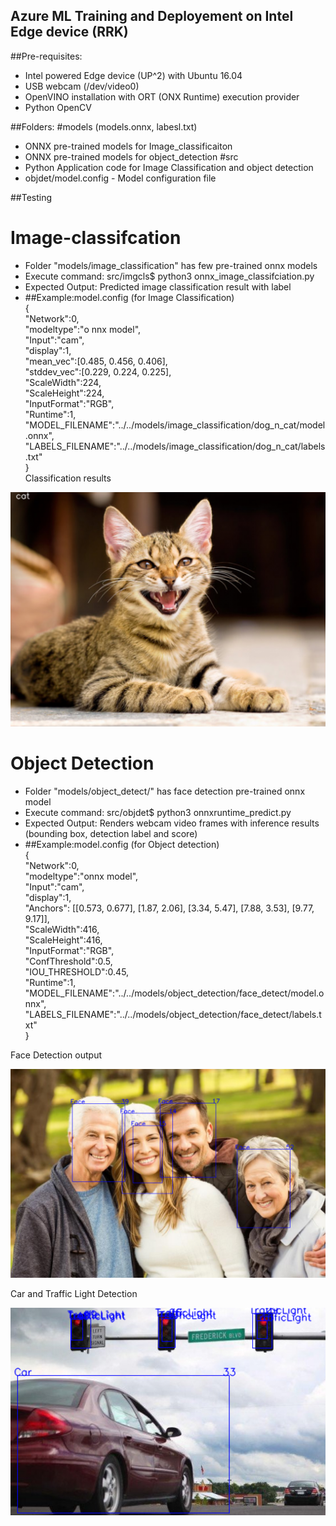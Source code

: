 ## Azure ML Training and Deployement on Intel Edge device (RRK)

##Pre-requisites:
 - Intel powered Edge device (UP^2) with Ubuntu 16.04
 - USB webcam (/dev/video0)
 - OpenVINO installation with ORT (ONX Runtime) execution provider
 - Python OpenCV 

##Folders:
 #models (models.onnx, labesl.txt)
   - ONNX pre-trained models for Image_classificaiton
   - ONNX pre-trained models for object_detection
 #src
   - Python Application code for Image Classification and object detection
   - objdet/model.config - Model configuration file

##Testing
 # Image-classifcation
   - Folder "models/image_classification" has few pre-trained onnx models
   - Execute command: src/imgcls$ python3 onnx_image_classifciation.py <model configuration file: model.config>
   - Expected Output: Predicted image classification result with label 
   -
     ##Example:model.config (for Image Classification)  
   {  
    "Network":0,  
    "modeltype":"o nnx model",  
    "Input":"cam",  
    "display":1,  
    "mean_vec":[0.485, 0.456, 0.406],  
    "stddev_vec":[0.229, 0.224, 0.225],  
    "ScaleWidth":224,  
    "ScaleHeight":224,  
    "InputFormat":"RGB",  
    "Runtime":1,  
    "MODEL_FILENAME":"../../models/image_classification/dog_n_cat/model.onnx",  
    "LABELS_FILENAME":"../../models/image_classification/dog_n_cat/labels.txt"  
   }     
   Classification results  

   ![](/output/image_classification_results.png)  

 # Object Detection
   - Folder "models/object_detect/" has face detection pre-trained onnx model
   - Execute command: src/objdet$ python3 onnxruntime_predict.py <model configuration file : model.config>
   - Expected Output: Renders webcam video frames with inference results (bounding box, detection label and score)
   -
     ##Example:model.config (for Object detection)  
  {  
   "Network":0,  
   "modeltype":"onnx model",  
   "Input":"cam",  
   "display":1,  
   "Anchors": [[0.573, 0.677], [1.87, 2.06], [3.34, 5.47], [7.88, 3.53], [9.77, 9.17]],  
   "ScaleWidth":416,  
   "ScaleHeight":416,  
   "InputFormat":"RGB",  
   "ConfThreshold":0.5,  
   "IOU_THRESHOLD":0.45,  
   "Runtime":1,  
   "MODEL_FILENAME":"../../models/object_detection/face_detect/model.onnx",  
   "LABELS_FILENAME":"../../models/object_detection/face_detect/labels.txt"  
  }  

   Face Detection output 

   ![](/output/objDet-FaceDetection.png) 

   Car and Traffic Light Detection

   ![](/output/ObjDet-CarNTrafficLight.png)  

